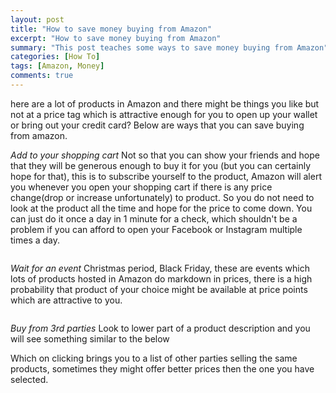```yaml
---
layout: post
title: "How to save money buying from Amazon"
excerpt: "How to save money buying from Amazon"
summary: "This post teaches some ways to save money buying from Amazon"
categories: [How To]
tags: [Amazon, Money]
comments: true
---
```


here are a lot of products in Amazon and there might be things you like but not at a price tag which is attractive enough for you to open up your wallet or bring out your credit card?
Below are ways that you can save buying from amazon.

*Add to your shopping cart*
Not so that you can show your friends and hope that they will be generous enough to buy it for you (but you can certainly hope for that), this is to subscribe yourself to the product, Amazon will alert you whenever you open your shopping cart if there is any price change(drop or increase unfortunately) to product. So you do not need to look at the product all the time and hope for the price to come down. You can just do it once a day in 1 minute for a check, which shouldn't be a problem if you can afford to open your Facebook  or Instagram multiple times a day.

<img src="{{ site.urlimg }}amazonpricechange.jpg" alt="">

*Wait for an event*
Christmas period, Black Friday, these are events which lots of products hosted in Amazon do markdown in prices, there is a high probability that product of your choice might be available at price points which are attractive to you.

<img src="{{ site.urlimg }}holidaydeals.jpg" alt="">

*Buy from 3rd parties*
Look to lower part of a product description and you will see something similar to the below
<img src="{{ site.urlimg }}newandused.jpg" alt="">

Which on clicking brings you to a list of other parties selling the same products, sometimes they might offer better prices then the one you have selected. 
